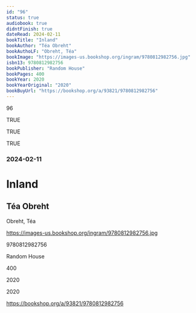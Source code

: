 ```yaml
---
id: "96"
status: true
audiobook: true
didntFinish: true
dateRead: 2024-02-11
bookTitle: "Inland"
bookAuthor: "Téa Obreht"
bookAuthoLF: "Obreht, Téa"
bookImage: "https://images-us.bookshop.org/ingram/9780812982756.jpg"
isbn13: 9780812982756
bookPublisher: "Random House"
bookPages: 400
bookYear: 2020
bookYearOriginal: "2020"
bookBuyUrl: "https://bookshop.org/a/93821/9780812982756"
---
```

96

TRUE

TRUE

TRUE

### 2024-02-11

# Inland

## Téa Obreht

Obreht, Téa

https://images-us.bookshop.org/ingram/9780812982756.jpg

9780812982756

Random House

400

2020

2020

https://bookshop.org/a/93821/9780812982756